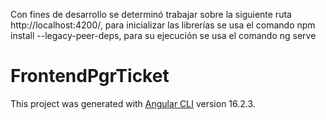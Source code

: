 Con fines de desarrollo se determinó trabajar sobre la siguiente ruta http://localhost:4200/, para inicializar las librerías se usa el comando npm install --legacy-peer-deps, para su ejecución se usa el comando ng serve

# FrontendPgrTicket

This project was generated with [Angular CLI](https://github.com/angular/angular-cli) version 16.2.3.




